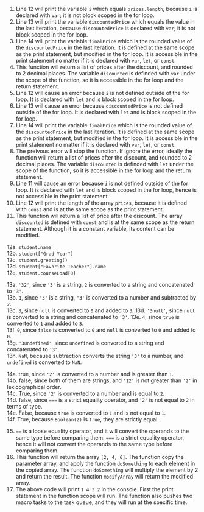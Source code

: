 1. Line 12 will print the variable `i` which equals `prices.length`, because `i` is declared with `var`; it is not block scoped in the for loop.
2. Line 13 will print the variable `discountedPrice` which equals the value in the last iteration, because `discountedPrice` is declared with `var`; it is not block scoped in the for loop.
3. Line 14 will print the variable `finalPrice` which is the rounded value of the `discountedPrice` in the last iteration. It is defined at the same scope as the print statement, but modified in the for loop. It is accessible in the print statement no matter if it is declared with `var`, `let`, or `const`.
4. This function will return a list of prices after the discount, and rounded to 2 decimal places. The variable `discounted` is definded with `var` under the scope of the function, so it is accessible in the for loop and the return statement.
5. Line 12 will cause an error because `i` is not defined outside of the for loop. It is declared with `let` and is block scoped in the for loop.
6. Line 13 will cause an error because `discountedPrice` is not defined outside of the for loop. It is declared with `let` and is block scoped in the for loop.
7. Line 14 will print the variable `finalPrice` which is the rounded value of the `discountedPrice` in the last iteration. It is defined at the same scope as the print statement, but modified in the for loop. It is accessible in the print statement no matter if it is declared with `var`, `let`, or `const`.
8. The preivous error will stop the function. If ignore the error, ideally the function will return a list of prices after the discount, and rounded to 2 decimal places. The variable `discounted` is definded with `let` under the scope of the function, so it is accessible in the for loop and the return statement.
9. Line 11 will cause an error because `i` is not defined outside of the for loop. It is declared with `let` and is block scoped in the for loop, hence is not accessible in the print statement.
10. Line 12 will print the length of the array `prices`, because it is defined with `const` and is at the same scope as the print statement. 
11. This function will return a list of price after the discount. The array `discounted` is defined with `const` and is at the same scope as the return statement. Although it is a constant variable, its content can be modified.


12a. `student.name`  
12b. `student["Grad Year"]`  
12c. `student.greeting()`   
12d. `student["Favorite Teacher"].name`  
12e. `student.courseLoad[0]`


13a. `'32'`, since `'3'` is a string, `2` is converted to a string and concatenated to `'3'`.  
13b. `1`, since `'3'` is a string, `'3'` is converted to a number and subtracted by `2`.  
13c. `3`, since `null` is converted to `0` and added to `3`.
13d. `'3null'`, since `null` is converted to a string and concatenated to `'3'`.
13e. `4`, since `true` is converted to `1` and added to `3`.  
13f. `0`, since `false` is converted to `0` and `null` is converted to `0` and added to `0`.  
13g. `'3undefined'`, since `undefined` is converted to a string and concatenated to `'3'`.  
13h. `NaN`, because subtraction converts the string `'3'` to a number, and `undefined` is converted to `NaN`.  


14a. true, since `'2'` is converted to a number and is greater than `1`.  
14b. false, since both of them are strings, and `'12'` is not greater than `'2'` in lexicographical order.  
14c. True, since `'2'` is converted to a number and is equal to `2`.  
14d. false, since `===` is a strict equality operator, and `'2'` is not equal to `2` in terms of type.  
14e. False, because `true` is converted to `1` and is not equal to `1`.  
14f. True, because `Boolean(2)` is `true`, they are strictly equal.  

15. `==` is a loose equality operator, and it will convert the operands to the same type before comparing them. `===` is a strict equality operator, hence it will not convert the operands to the same type before comparing them. 
17. This function will return the array `[2, 4, 6]`. The function copy the parameter array, and apply the function `doSomething` to each element in the copied array. The function `doSomething` will multiply the element by 2 and return the result. The function `modifyArray` will return the modified array. 
19. The above code will print `1 4 3 2` in the console. First the print statement in the function scope will run. The function also pushes two macro tasks to the task queue, and they will run at the specific time. 